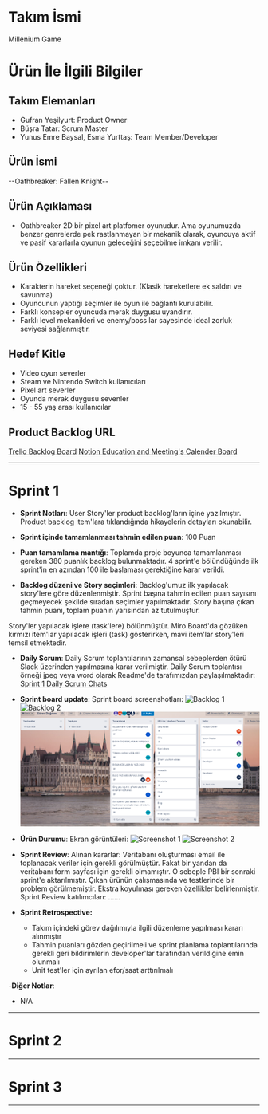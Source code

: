 # **Takım İsmi**

Millenium Game

# Ürün İle İlgili Bilgiler

## Takım Elemanları

- Gufran Yeşilyurt: Product Owner
- Büşra Tatar: Scrum Master
- Yunus Emre Baysal, Esma Yurttaş: Team Member/Developer

## Ürün İsmi

--Oathbreaker: Fallen Knight--

## Ürün Açıklaması

- Oathbreaker 2D bir pixel art platfomer oyunudur. Ama oyunumuzda benzer genrelerde pek rastlanmayan bir mekanik olarak, oyuncuya aktif ve pasif kararlarla oyunun geleceğini seçebilme imkanı verilir.

## Ürün Özellikleri

- Karakterin hareket seçeneği çoktur. (Klasik hareketlere ek saldırı ve savunma)
- Oyuncunun yaptığı seçimler ile oyun ile bağlantı kurulabilir.
- Farklı konsepler oyuncuda merak duygusu uyandırır.
- Farklı level mekanikleri ve enemy/boss lar sayesinde ideal zorluk seviyesi sağlanmıştır.

## Hedef Kitle

- Video oyun severler
- Steam ve Nintendo Switch kullanıcıları
- Pixel art severler
- Oyunda merak duygusu sevenler
- 15 - 55 yaş arası kullanıcılar

## Product Backlog URL

[Trello Backlog Board](https://trello.com/invite/b/k3H1dCDV/5b89bfeb1e7ee4306b44a104d23273e4/oyunumuz)
[Notion Education and Meeting's Calender Board](https://www.notion.so/evik-Proje-Y-netimi-zet-Anlat-m-9016c5ffbea944e4af8805321932f2f3)

---

# Sprint 1

- **Sprint Notları**: User Story'ler product backlog'ların içine yazılmıştır. Product backlog item'lara tıklandığında hikayelerin detayları okunabilir.

- **Sprint içinde tamamlanması tahmin edilen puan**: 100 Puan

- **Puan tamamlama mantığı**: Toplamda proje boyunca tamamlanması gereken 380 puanlık backlog bulunmaktadır. 4 sprint'e bölündüğünde ilk sprint'in en azından 100 ile başlaması gerektiğine karar verildi.

- **Backlog düzeni ve Story seçimleri**: Backlog'umuz ilk yapılacak story'lere göre düzenlenmiştir. Sprint başına tahmin edilen puan sayısını geçmeyecek şekilde sıradan seçimler yapılmaktadır. Story başına çıkan tahmin puanı, toplam puanın yarısından az tutulmuştur. 

Story'ler yapılacak işlere (task'lere) bölünmüştür. Miro Board'da gözüken kırmızı item'lar yapılacak işleri (task) gösterirken, mavi item'lar story'leri temsil etmektedir.

- **Daily Scrum**: Daily Scrum toplantılarının zamansal sebeplerden ötürü Slack üzerinden yapılmasına karar verilmiştir. Daily Scrum toplantısı örneği jpeg veya word olarak Readme'de tarafımızdan paylaşılmaktadır: [Sprint 1 Daily Scrum Chats](https://github.com/OyunveUygulamaAkademisi/BootcampScrumTemplate/blob/main/ProjectManagement/Sprint1Documents/DailyScrumMeetingNotesSprint1.docx?raw=true)

- **Sprint board update**: Sprint board screenshotları: 
![Backlog 1](https://raw.githubusercontent.com/OyunveUygulamaAkademisi/BootcampScrumTemplate/main/ProjectManagement/Sprint1Documents/backlog1.png) 
![Backlog 2](https://raw.githubusercontent.com/OyunveUygulamaAkademisi/BootcampScrumTemplate/main/ProjectManagement/Sprint1Documents/backlog2.png) 
![Backlog 3](https://raw.githubusercontent.com/OyunveUygulamaAkademisi/BootcampScrumTemplate/main/ProjectManagement/Sprint1Documents/backlog3.png)

- **Ürün Durumu**: Ekran görüntüleri:
  ![Screenshot 1](https://github.com/OyunveUygulamaAkademisi/BootcampScrumTemplate/blob/main/ProjectManagement/Sprint1Documents/productss1.png?raw=true)
  ![Screenshot 2](https://github.com/OyunveUygulamaAkademisi/BootcampScrumTemplate/blob/main/ProjectManagement/Sprint1Documents/productss2.png?raw=true)

- **Sprint Review**: 
Alınan kararlar: Veritabanı oluşturması email ile toplanacak veriler için gerekli görülmüştür. Fakat bir yandan da veritabanı form sayfası için gerekli olmamıştır. O sebeple PBI bir sonraki sprint'e aktarılmıştır. Çıkan ürünün çalışmasında ve testlerinde bir problem görülmemiştir. Ekstra koyulması gereken özellikler belirlenmiştir. Sprint Review katılımcıları: ......

- **Sprint Retrospective:**
  - Takım içindeki görev dağılımıyla ilgili düzenleme yapılması kararı alınmıştır
  - Tahmin puanları gözden geçirilmeli ve sprint planlama toplantılarında gerekli geri bildirimlerin developer'lar tarafından verildiğine emin olunmalı
  - Unit test'ler için ayrılan efor/saat arttırılmalı 

-**Diğer Notlar**:
- N/A

---

# Sprint 2


---

# Sprint 3

---
